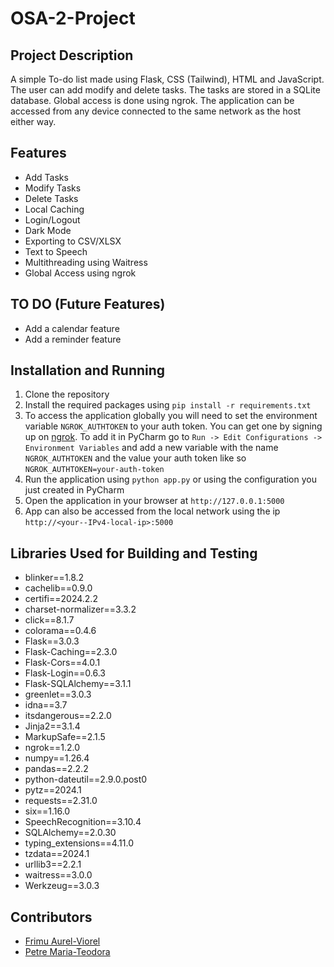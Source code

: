 # OSA-2-Project

## Project Description
A simple To-do list made using Flask, CSS (Tailwind), HTML and JavaScript. The user can add modify and delete tasks. The tasks are stored in a SQLite database.
Global access is done using ngrok. The application can be accessed from any device connected to the same network as the host either way.

## Features
- Add Tasks
- Modify Tasks
- Delete Tasks
- Local Caching
- Login/Logout
- Dark Mode
- Exporting to CSV/XLSX
- Text to Speech
- Multithreading using Waitress
- Global Access using ngrok

## TO DO (Future Features)
- Add a calendar feature
- Add a reminder feature

## Installation and Running
1. Clone the repository
2. Install the required packages using `pip install -r requirements.txt`
3. To access the application globally you will need to set the environment variable `NGROK_AUTHTOKEN` to your auth token. You can get one by signing up on [ngrok](https://ngrok.com/). To add it in PyCharm go to `Run -> Edit Configurations -> Environment Variables` and add a new variable with the name `NGROK_AUTHTOKEN` and the value your auth token like so `NGROK_AUTHTOKEN=your-auth-token`
4. Run the application using `python app.py` or using the configuration you just created in PyCharm
5. Open the application in your browser at `http://127.0.0.1:5000`
6. App can also be accessed from the local network using the ip `http://<your--IPv4-local-ip>:5000`

## Libraries Used for Building and Testing
- blinker==1.8.2
- cachelib==0.9.0
- certifi==2024.2.2
- charset-normalizer==3.3.2
- click==8.1.7
- colorama==0.4.6
- Flask==3.0.3
- Flask-Caching==2.3.0
- Flask-Cors==4.0.1
- Flask-Login==0.6.3
- Flask-SQLAlchemy==3.1.1
- greenlet==3.0.3
- idna==3.7
- itsdangerous==2.2.0
- Jinja2==3.1.4
- MarkupSafe==2.1.5
- ngrok==1.2.0
- numpy==1.26.4
- pandas==2.2.2
- python-dateutil==2.9.0.post0
- pytz==2024.1
- requests==2.31.0
- six==1.16.0
- SpeechRecognition==3.10.4
- SQLAlchemy==2.0.30
- typing_extensions==4.11.0
- tzdata==2024.1
- urllib3==2.2.1
- waitress==3.0.0
- Werkzeug==3.0.3

## Contributors
- [Frimu Aurel-Viorel](https://github.com/AurasV)
- [Petre Maria-Teodora](https://github.com/730dora)